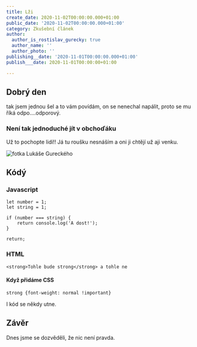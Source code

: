 ```yaml
---
title: Lži
create_date: 2020-11-02T00:00:00.000+01:00
public_date: '2020-11-02T00:00:00.000+01:00'
category: Zkušební článek
author:
  author_is_rostislav_gurecky: true
  author_name: ''
  author_photo: ''
publishing__date: '2020-11-01T00:00:00.000+01:00'
publish___date: 2020-11-01T00:00:00+01:00

---
```

## Dobrý den

tak jsem jednou šel a to vám povídám, on se nenechal napálit, proto se mu říká odpo....odporový.

### Není tak jednoduché jít v obchoďáku

Už to pochopte lidi!! Já tu roušku nesnáším a oni ji chtějí už aji venku.

![fotka Lukáše Gureckého](/uploads/psfix_20201008_205047.jpeg "Lukas Gurecky")

## Kódý

### Javascript

    let number = 1;
    let string = 1;
    
    if (number === string) {
    	return console.log('A dost!');
    }
    
    return;

### HTML

    <strong>Tohle bude strong</strong> a tohle ne

#### Když přidáme CSS

    strong {font-weight: normal !important}

I kód se někdy utne.

## Závěr

Dnes jsme se dozvěděli, že nic není pravda.